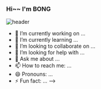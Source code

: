 ### Hi~~ I'm BONG

![header](https://capsule-render.vercel.app/api?type=soft&color=auto&height=300&section=header&text=Welcome%20render&fontSize=90)

- 🔭 I’m currently working on ...
- 🌱 I’m currently learning ...
- 👯 I’m looking to collaborate on ...
- 🤔 I’m looking for help with ...
- 💬 Ask me about ...
- 📫 How to reach me: ...
- 😄 Pronouns: ...
- ⚡ Fun fact: ...
-->
